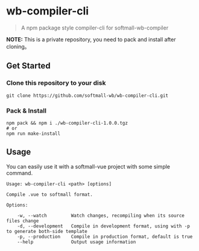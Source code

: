 # wb-compiler-cli

> A npm package style compiler-cli for softmall-wb-compiler

**NOTE:** This is a private repository, you need to pack and install after cloning。
## Get Started
### Clone this repository to your disk
``` shell
git clone https://github.com/softmall-wb/wb-compiler-cli.git
```
### Pack & Install
``` shell
npm pack && npm i ./wb-compiler-cli-1.0.0.tgz
# or
npm run make-install
```

## Usage
You can easily use it with a softmall-vue project with some simple command.

```
Usage: wb-compiler-cli <path> [options]

Compile .vue to softmall format.

Options:

    -w, --watch         Watch changes, recompiling when its source files change
    -d, --development   Compile in development format, using with -p to generate both-side template
    -p, --production    Compile in production format, default is true
    --help              Output usage information
```
